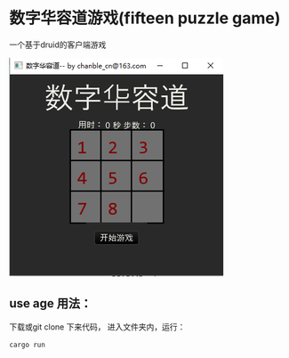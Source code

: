 
数字华容道游戏(fifteen puzzle game)
================================================

一个基于druid的客户端游戏

![demo](./demo.png)

## use age 用法：

下载或git clone 下来代码， 进入文件夹内，运行：
```shell
cargo run
```
